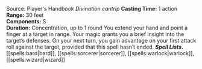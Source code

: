 Source: Player's Handbook
*Divination cantrip*
**Casting Time:** 1 action  
**Range:** 30 feet  
**Components:** S  
**Duration:** Concentration, up to 1 round
You extend your hand and point a finger at a target in range. Your magic grants you a brief insight into the target’s defenses. On your next turn, you gain advantage on your first attack roll against the target, provided that this spell hasn’t ended.
***Spell Lists.*** [[spells:bard|bard]], [[spells:sorcerer|sorcerer]], [[spells:warlock|warlock]], [[spells:wizard|wizard]]